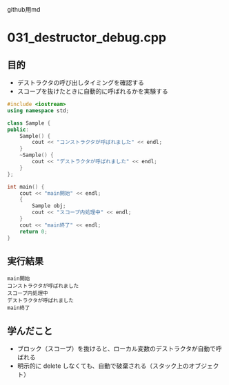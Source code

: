 
github用md

# 031_destructor_debug.cpp

## 目的
- デストラクタの呼び出しタイミングを確認する
- スコープを抜けたときに自動的に呼ばれるかを実験する

```cpp
#include <iostream>
using namespace std;

class Sample {
public:
    Sample() {
        cout << "コンストラクタが呼ばれました" << endl;
    }
    ~Sample() {
        cout << "デストラクタが呼ばれました" << endl;
    }
};

int main() {
    cout << "main開始" << endl;
    {
        Sample obj;
        cout << "スコープ内処理中" << endl;
    }
    cout << "main終了" << endl;
    return 0;
}
```

## 実行結果
```
main開始
コンストラクタが呼ばれました
スコープ内処理中
デストラクタが呼ばれました
main終了
```

## 学んだこと
- ブロック（スコープ）を抜けると、ローカル変数のデストラクタが自動で呼ばれる
- 明示的に delete しなくても、自動で破棄される（スタック上のオブジェクト）
